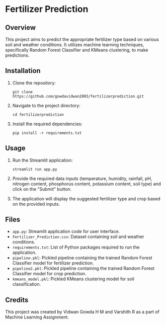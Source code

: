 # Fertilizer Prediction

## Overview
This project aims to predict the appropriate fertilizer type based on various soil and weather conditions. It utilizes machine learning techniques, specifically Random Forest Classifier and KMeans clustering, to make predictions.

## Installation
1. Clone the repository:

    ```
    git clone https://github.com/gowdavidwan2003/fertilizerprediction.git
    ```

2. Navigate to the project directory:

    ```
    cd fertilizerprediction
    ```

3. Install the required dependencies:

    ```
    pip install -r requirements.txt
    ```

## Usage
1. Run the Streamlit application:

    ```
    streamlit run app.py
    ```

2. Provide the required data inputs (temperature, humidity, rainfall, pH, nitrogen content, phosphorus content, potassium content, soil type) and click on the "Submit" button.
   
3. The application will display the suggested fertilizer type and crop based on the provided inputs.

## Files
- `app.py`: Streamlit application code for user interface.
- `Fertilizer_Prediction.csv`: Dataset containing soil and weather conditions.
- `requirements.txt`: List of Python packages required to run the application.
- `pipeline.pkl`: Pickled pipeline containing the trained Random Forest Classifier model for fertilizer prediction.
- `pipeline2.pkl`: Pickled pipeline containing the trained Random Forest Classifier model for crop prediction.
- `kmeans_model.pkl`: Pickled KMeans clustering model for soil classification.

## Credits
This project was created by Vidwan Gowda H M and Varshith R as a part of Machine Learning Assignment.



